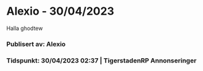 # Alexio - 30/04/2023

Halla ghodtew

### Publisert av: Alexio

### Tidspunkt: 30/04/2023 02:37 | TigerstadenRP Annonseringer